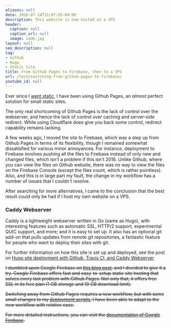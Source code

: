 ```yaml
---
aliases: null
date: 2016-07-24T15:07:55-04:00
description: This website is now hosted on a VPS
header:
  caption: null
  caption_url: null
  image: code.jpg
layout: null
seo_description: null
tag:
- Github
- Hugo
- Static Site
title: From Github Pages to Firebase, then to a VPS
url: /tech/switching-from-github-pages-to-firebase/
youtube_id: null
---
```


Ever since I [went static](/tech/jekyll/), I have been using Github Pages, an *almost* perfect solution for small static sites.

The only real shortcoming of Github Pages is the lack of control over the webserver, and hence the lack of control over caching and server-side redirect. While using Cloudflare does give you back some control, redirect capability remains lacking.

A few weeks ago, I moved the site to Firebase, which was a step up from Github Pages in terms of its flexibility, though I remained somewhat dissatisfied for various minor annoyances. For instance, deployment to Firebase involves pushing all the files to Firebase instead of only new and changed files, which isn't a problem if this isn't 2016. Unlike Github, where you can view the files on Github website, there was no way to view the files on the Firebase Console (except the files count, which is rather pointless). Also, and this is in large part my fault, the change in my workflow has a number of issues that I couldn't resolve.

After searching for more alternatives, I came to the conclusion that the best result could only be had if I host my own website on a VPS.

### Caddy Webserver

Caddy is a lightweight webserver written in Go (same as Hugo), with interesting features such as automatic SSL, HTTP/2 support, experimental QUIC support, and more; and it is easy to set up. It also has an optional git add-on that pulls updates from remote git repositories, a fantastic feature for people who want to deploy their sites with git.

For further information on how this site is set up and deployed, see the post on [Hugo site deployment with Github, Travis CI, and Caddy Webserver](/tech/hugo-site-deployment-workflow/)

~~I stumbled upon Google Firebase on [this blog post](https://www.leowkahman.com/2016/07/14/static-blog-generated-by-hugo-hosted-on-google-firebase/), and I decided to give it a try. Google Firebase offers fast and easy-to-setup static site hosting that solves every last problem with Github Pages. Not only that, it offers free SSL in its free plan (1 GB storage and 10 GB download limit).~~

~~Switching away from Github Pages requires a new workflow, but with some small changes to my [deployment scripts](/tech/hugo-site-deployment-workflow/), I have been able to adapt to the new workflow with relative ease.~~

~~For more detailed instructions, you can visit the [documentation of Google Firebase](/tech/hugo-site-deployment-workflow/).~~
